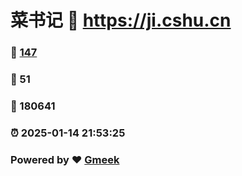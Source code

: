 # 菜书记 :link: https://ji.cshu.cn 
### :page_facing_up: [147](https://ji.cshu.cn/tag.html) 
### :speech_balloon: 51 
### :hibiscus: 180641 
### :alarm_clock: 2025-01-14 21:53:25 
### Powered by :heart: [Gmeek](https://github.com/Meekdai/Gmeek)
